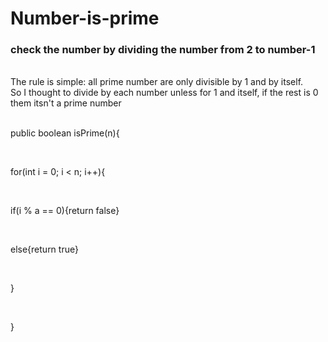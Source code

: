 # Number-is-prime
<h3>check the number by dividing the number from 2 to number-1</h3>
<br>
The rule is simple: all prime number are only divisible by 1 and by itself.<br>
So I thought to divide by each number unless for 1 and itself, if the rest is 0 them itsn't a prime number<br>
<br>
<p>  public boolean isPrime(n){</p><br>
<p>    for(int i = 0; i < n; i++){</p><br>
<p>      if(i % a == 0){return false}</p><br>
<p>      else{return true}</p><br>
<p>    }</p><br>
<p>  }</p>
